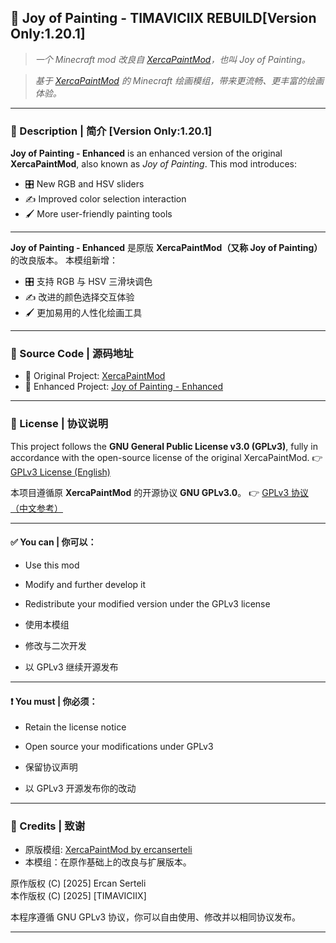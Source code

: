 ## 🎨 Joy of Painting - TIMAVICIIX REBUILD[Version Only:1.20.1]

> *一个 Minecraft mod 改良自 [XercaPaintMod](https://github.com/ercanserteli/xercamods)，也叫 Joy of Painting。*

> *基于 [XercaPaintMod](https://github.com/ercanserteli/xercamods) 的 Minecraft 绘画模组，带来更流畅、更丰富的绘画体验。*

---

### 📖 Description | 简介 [Version Only:1.20.1]

**Joy of Painting - Enhanced** is an enhanced version of the original **XercaPaintMod**, also known as *Joy of Painting*.
This mod introduces:

* 🎛️ New RGB and HSV sliders
* ✍️ Improved color selection interaction
* 🖌️ More user-friendly painting tools

---

**Joy of Painting - Enhanced** 是原版 **XercaPaintMod（又称 Joy of Painting）** 的改良版本。
本模组新增：

* 🎛️ 支持 RGB 与 HSV 三滑块调色
* ✍️ 改进的颜色选择交互体验
* 🖌️ 更加易用的人性化绘画工具

---

### 🔗 Source Code | 源码地址

* 📂 Original Project: [XercaPaintMod](https://github.com/ercanserteli/xercamods)
* 📂 Enhanced Project: [Joy of Painting - Enhanced](https://github.com/your-repo-link)

---

### 📜 License | 协议说明

This project follows the **GNU General Public License v3.0 (GPLv3)**, fully in accordance with the open-source license of the original XercaPaintMod.
👉 [GPLv3 License (English)](https://www.gnu.org/licenses/gpl-3.0.html)

本项目遵循原 **XercaPaintMod** 的开源协议 **GNU GPLv3.0**。
👉 [GPLv3 协议（中文参考）](https://www.gnu.org/licenses/gpl-3.0.html)

---

#### ✅ You can | 你可以：

* Use this mod

* Modify and further develop it

* Redistribute your modified version under the GPLv3 license

* 使用本模组

* 修改与二次开发

* 以 GPLv3 继续开源发布

---

#### ❗ You must | 你必须：

* Retain the license notice

* Open source your modifications under GPLv3

* 保留协议声明

* 以 GPLv3 开源发布你的改动
---

### 🙏 Credits | 致谢

* 原版模组: [XercaPaintMod by ercanserteli](https://github.com/ercanserteli/xercamods)
* 本模组：在原作基础上的改良与扩展版本。

原作版权 (C) [2025] Ercan Serteli <br>
本作版权 (C) [2025] [TIMAVICIIX]

本程序遵循 GNU GPLv3 协议，你可以自由使用、修改并以相同协议发布。


---
